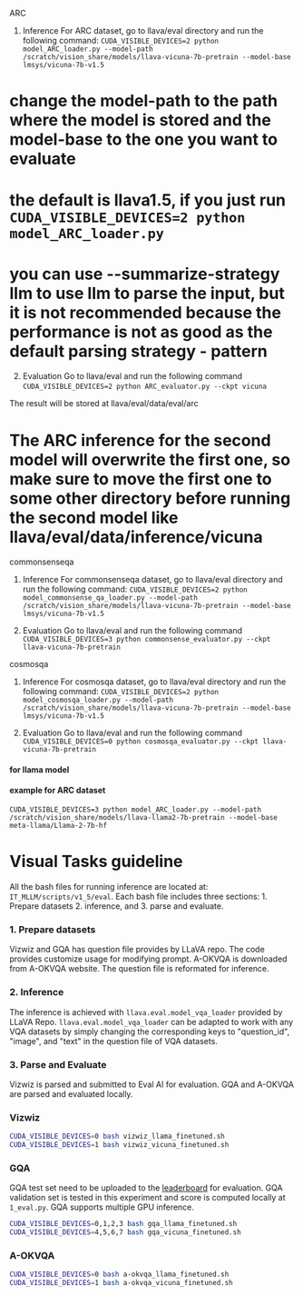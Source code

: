 ARC 
1. Inference
For ARC dataset, go to llava/eval directory and run the following command:
```CUDA_VISIBLE_DEVICES=2 python model_ARC_loader.py --model-path /scratch/vision_share/models/llava-vicuna-7b-pretrain --model-base lmsys/vicuna-7b-v1.5```

# change the model-path to the path where the model is stored and the model-base to the one you want to evaluate

# the default is llava1.5, if you just run ```CUDA_VISIBLE_DEVICES=2 python model_ARC_loader.py```

# you can use --summarize-strategy llm to use llm to parse the input, but it is not recommended because the performance is not as good as the default parsing strategy - pattern

2. Evaluation
Go to llava/eval and run the following command
```CUDA_VISIBLE_DEVICES=2 python ARC_evaluator.py --ckpt vicuna```

The result will be stored at llava/eval/data/eval/arc

# The ARC inference for the second model will overwrite the first one, so make sure to move the first one to some other directory before running the second model like llava/eval/data/inference/vicuna

commonsenseqa
1. Inference
For commonsenseqa dataset, go to llava/eval directory and run the following command:
```CUDA_VISIBLE_DEVICES=2 python model_commonsense_qa_loader.py --model-path /scratch/vision_share/models/llava-vicuna-7b-pretrain --model-base lmsys/vicuna-7b-v1.5 ```

2. Evaluation
Go to llava/eval and run the following command
```CUDA_VISIBLE_DEVICES=3 python commonsense_evaluator.py --ckpt llava-vicuna-7b-pretrain```

cosmosqa
1. Inference
For cosmosqa dataset, go to llava/eval directory and run the following command:
```CUDA_VISIBLE_DEVICES=2 python model_cosmosqa_loader.py --model-path /scratch/vision_share/models/llava-vicuna-7b-pretrain --model-base lmsys/vicuna-7b-v1.5 ```

2. Evaluation
Go to llava/eval and run the following command
```CUDA_VISIBLE_DEVICES=0 python cosmosqa_evaluator.py --ckpt llava-vicuna-7b-pretrain```


#### for llama model 
#### example for ARC dataset
```CUDA_VISIBLE_DEVICES=3 python model_ARC_loader.py --model-path /scratch/vision_share/models/llava-llama2-7b-pretrain --model-base meta-llama/Llama-2-7b-hf```

# Visual Tasks guideline

All the bash files for running inference are located at: `IT_MLLM/scripts/v1_5/eval`. 
Each bash file includes three sections: 1. Prepare datasets 2. inference, and 3. parse and evaluate. 

### 1. Prepare datasets
Vizwiz and GQA has question file provides by LLaVA repo. The code provides customize usage for
modifying prompt. 
A-OKVQA is downloaded from A-OKVQA website. The question file is reformated for inference. 

### 2. Inference
The inference is achieved with `llava.eval.model_vqa_loader` provided by LLaVA Repo. 
`llava.eval.model_vqa_loader` can be adapted to work with any VQA datasets by simply changing the corresponding 
keys to "question_id", "image", and "text" in the question file of VQA datasets. 

### 3. Parse and Evaluate
Vizwiz is parsed and submitted to Eval AI for evaluation.
GQA and A-OKVQA are parsed and evaluated locally. 

### Vizwiz
```bash
CUDA_VISIBLE_DEVICES=0 bash vizwiz_llama_finetuned.sh
CUDA_VISIBLE_DEVICES=1 bash vizwiz_vicuna_finetuned.sh
```
### GQA
GQA test set need to be uploaded to the [leaderboard](https://leaderboard.allenai.org/a-okvqa/submissions/get-started) for evaluation. 
GQA validation set is tested in this experiment and score is computed locally at `1_eval.py`. 
GQA supports multiple GPU inference. 
```bash
CUDA_VISIBLE_DEVICES=0,1,2,3 bash gqa_llama_finetuned.sh
CUDA_VISIBLE_DEVICES=4,5,6,7 bash gqa_vicuna_finetuned.sh
```
### A-OKVQA
```bash
CUDA_VISIBLE_DEVICES=0 bash a-okvqa_llama_finetuned.sh
CUDA_VISIBLE_DEVICES=1 bash a-okvqa_vicuna_finetuned.sh
```